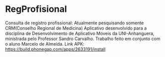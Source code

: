 # RegProfisional
Consulta de registro profissional: Atualmente pesquisando somente CRM(Conselho Regional de Medicina) Aplicativo desenvolvido para a disciplina de Desenvolvimento de Aplicativo Moveis da UNI-Anhanguera, ministrada pelo Professor Sandro Carvalho. Trabalho feito em conjunto com o aluno Marcelo de Almeida. Link APK: https://build.phonegap.com/apps/2633191/install
